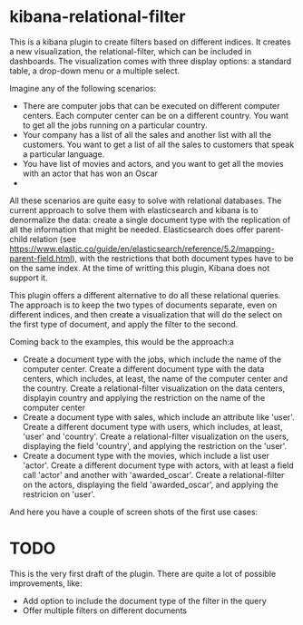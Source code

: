 # kibana-relational-filter

This is a kibana plugin to create filters based on different indices. It creates a new visualization, the relational-filter, which can be included in dashboards. The visualization comes with three display options: a standard table, a drop-down menu or a multiple select. 

Imagine any of the following scenarios: 
 * There are computer jobs that can be executed on different computer centers. Each computer center can be on a different country. You want to get all the jobs running on a particular country.
 * Your company has a list of all the sales and another list with all the customers. You want to get a list of all the sales to customers that speak a particular language.
 * You have list of movies and actors, and you want to get all the movies with an actor that has won an Oscar
 * 

All these scenarios are quite easy to solve with relational databases. The current approach to solve them with elasticsearch and kibana is to denormalize the data: create a single document type with the replication of all the information that might be needed. Elasticsearch does offer parent-child relation (see https://www.elastic.co/guide/en/elasticsearch/reference/5.2/mapping-parent-field.html), with the restrictions that both document types have to be on the same index. At the time of writting this plugin, Kibana does not support it. 

This plugin offers a different alternative to do all these relational queries. The approach is to keep the two types of documents separate, even on different indices,  and then create a visualization that will do the select on the first type of document, and apply the filter to the second. 

Coming back to the examples, this would be the approach:a

* Create a document type with the jobs, which include the name of the computer center. Create a different document type with the data centers, which includes, at least, the name of the computer center and the country. Create a relational-filter visualization on the data centers, displayin country and applying the restriction on the name of the computer center
* Create a document type with sales, which include an attribute like 'user'.  Create a different document type with users, which includes, at least, 'user' and 'country'. Create a relational-filter visualization on the users, displaying the field 'country', and applying the restriction on the 'user'.
* Create a document type with the movies, which include a list user 'actor'. Create a different document type with actors, with at least a field call 'actor' and another with 'awarded_oscar'. Create a relational-filter on the actors, displaying the field 'awarded_oscar', and applying the restricion on 'user'.


And here you have a couple of screen shots of the first use cases:




# TODO

This is the very first draft of the plugin. There are quite a lot of possible improvements, like:

 * Add option to include the document type of the filter in the query
 * Offer multiple filters on different documents
